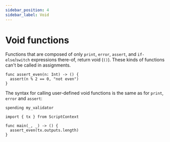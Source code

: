 ```yaml
---
sidebar_position: 4
sidebar_label: Void
---
```

# Void functions

Functions that are composed of only `print`, `error`, `assert`, and `if-else`/`switch` expressions there-of, return void (`()`). These kinds of functions can't be called in assignments.

```helios
func assert_even(n: Int) -> () {
  assert(n % 2 == 0, "not even")
}
```

The syntax for calling user-defined void functions is the same as for `print`, `error` and `assert`:

```helios
spending my_validator

import { tx } from ScriptContext

func main(_, _) -> () {
  assert_even(tx.outputs.length)
}
```